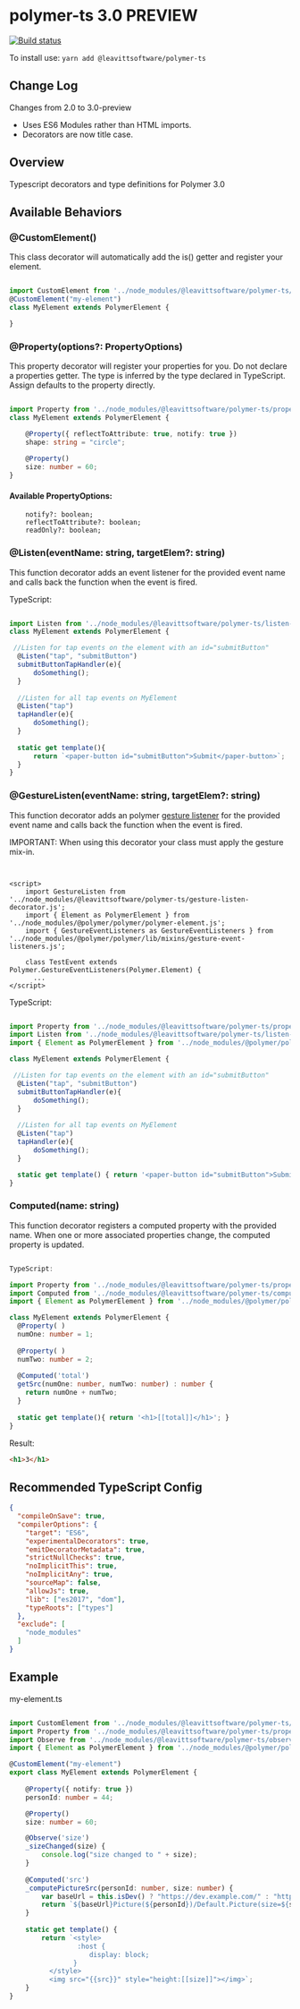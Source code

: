 # polymer-ts 3.0 PREVIEW

[![Build status](https://ci.appveyor.com/api/projects/status/ama6h2kudvjiwapy?svg=true)](https://ci.appveyor.com/project/aarondrabeck/polymer2-ts)

To install use: `yarn add @leavittsoftware/polymer-ts`

## Change Log
Changes from 2.0 to 3.0-preview
 - Uses ES6 Modules rather than HTML imports.
 - Decorators are now title case. 

## Overview  
Typescript decorators and type definitions for Polymer 3.0  

## Available Behaviors



### @CustomElement()
This class decorator will automatically add the is() getter and register your element. 

```typescript

import CustomElement from '../node_modules/@leavittsoftware/polymer-ts/custom-element-decorator.js';
@CustomElement("my-element")
class MyElement extends PolymerElement {

}

```


### @Property(options?: PropertyOptions)
This property decorator will register your properties for you. Do not declare a properties getter.  The type is inferred by the type declared in TypeScript.  Assign defaults to the property directly. 

```typescript

import Property from '../node_modules/@leavittsoftware/polymer-ts/property-decorator.js';
class MyElement extends PolymerElement {

    @Property({ reflectToAttribute: true, notify: true })
    shape: string = "circle";
    
    @Property()
    size: number = 60;    
}

```
#### Available PropertyOptions:
```
    notify?: boolean;
    reflectToAttribute?: boolean;
    readOnly?: boolean;
```


### @Listen(eventName: string, targetElem?: string)
This function decorator adds an event listener for the provided event name and calls back the function when the event is fired.

TypeScript:
```typescript

import Listen from '../node_modules/@leavittsoftware/polymer-ts/listen-decorator.js';
class MyElement extends PolymerElement {

 //Listen for tap events on the element with an id="submitButton"
  @Listen("tap", "submitButton")
  submitButtonTapHandler(e){
      doSomething();
  }
  
  //Listen for all tap events on MyElement
  @Listen("tap")
  tapHandler(e){
      doSomething();
  }
  
  static get template(){
      return `<paper-button id="submitButton">Submit</paper-button>`;
  }
}
```


### @GestureListen(eventName: string, targetElem?: string)
This function decorator adds an polymer [gesture listener](https://www.polymer-project.org/2.0/docs/devguide/gesture-events) for the provided event name and calls back the function when the event is fired.

IMPORTANT: When using this decorator your class must apply the gesture mix-in.
```


<script>
    import GestureListen from '../node_modules/@leavittsoftware/polymer-ts/gesture-listen-decorator.js';
    import { Element as PolymerElement } from '../node_modules/@polymer/polymer/polymer-element.js';
    import { GestureEventListeners as GestureEventListeners } from '../node_modules/@polymer/polymer/lib/mixins/gesture-event-listeners.js';
    
    class TestEvent extends Polymer.GestureEventListeners(Polymer.Element) {
      ...
</script>
```

TypeScript:
```typescript

import Property from '../node_modules/@leavittsoftware/polymer-ts/property-decorator.js';
import Listen from '../node_modules/@leavittsoftware/polymer-ts/listen-decorator.js';
import { Element as PolymerElement } from '../node_modules/@polymer/polymer/polymer-element.js';

class MyElement extends PolymerElement {

 //Listen for tap events on the element with an id="submitButton"
  @Listen("tap", "submitButton")
  submitButtonTapHandler(e){
      doSomething();
  }
  
  //Listen for all tap events on MyElement
  @Listen("tap")
  tapHandler(e){
      doSomething();
  }

  static get template() { return '<paper-button id="submitButton">Submit</paper-button>'; }
}
```

### Computed(name: string)
This function decorator registers a computed property with the provided name.  When one or more associated properties change, 
the computed property is updated. 

```typescript

TypeScript:

import Property from '../node_modules/@leavittsoftware/polymer-ts/property-decorator.js';
import Computed from '../node_modules/@leavittsoftware/polymer-ts/computed-decorator.js';
import { Element as PolymerElement } from '../node_modules/@polymer/polymer/polymer-element.js';

class MyElement extends PolymerElement {
  @Property( )
  numOne: number = 1;
    
  @Property( )
  numTwo: number = 2;
        
  @Computed('total')
  getSrc(numOne: number, numTwo: number) : number {
    return numOne + numTwo;
  }
  
  static get template(){ return '<h1>[[total]]</h1>'; }
}
```
Result:
```html
<h1>3</h1>
```

## Recommended TypeScript Config 
```json
{
  "compileOnSave": true,
  "compilerOptions": {
    "target": "ES6",
    "experimentalDecorators": true,
    "emitDecoratorMetadata": true,
    "strictNullChecks": true,
    "noImplicitThis": true,
    "noImplicitAny": true,
    "sourceMap": false,
    "allowJs": true,
    "lib": ["es2017", "dom"],
    "typeRoots": ["types"]
  },
  "exclude": [    
    "node_modules"
  ]
}
```


## Example
my-element.ts
```typescript

import CustomElement from '../node_modules/@leavittsoftware/polymer-ts/custom-element-decorator.js';
import Property from '../node_modules/@leavittsoftware/polymer-ts/property-decorator.js';
import Observe from '../node_modules/@leavittsoftware/polymer-ts/observe-decorator.js';
import { Element as PolymerElement } from '../node_modules/@polymer/polymer/polymer-element.js';

@CustomElement("my-element")
export class MyElement extends PolymerElement {
      
    @Property({ notify: true })
    personId: number = 44;

    @Property()
    size: number = 60;

    @Observe('size')
    _sizeChanged(size) {
        console.log("size changed to " + size);
    }
    
    @Computed('src')
    _computePictureSrc(personId: number, size: number) {
        var baseUrl = this.isDev() ? "https://dev.example.com/" : "https://example.com/";
        return `${baseUrl}Picture(${personId})/Default.Picture(size=${size})`;
    }
    
    static get template() {
        return `<style>
                 :host {
                    display: block;
                }            
          </style>
          <img src="{{src}}" style="height:[[size]]"></img>`;
    }
}
```
